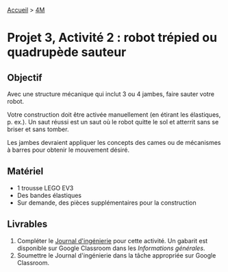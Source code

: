 [Accueil](./index.md) > [4M](./acceuil4M.md#projet-3--structures-mécaniques)

# Projet 3, Activité 2 : robot trépied ou quadrupède sauteur

## Objectif

Avec une structure mécanique qui inclut 3 ou 4 jambes, faire sauter votre robot.

Votre construction doit être activée manuellement (en étirant les élastiques, p. ex.). Un saut réussi est un saut où le robot quitte le sol et atterrit sans se briser et sans tomber.

Les jambes devraient appliquer les concepts des cames ou de mécanismes à barres pour obtenir le mouvement désiré.

## Matériel

* 1 trousse LEGO EV3
* Des bandes élastiques
* Sur demande, des pièces supplémentaires pour la construction

## Livrables

1. Compléter le [Journal d'ingénierie](https://docs.google.com/document/d/10qXbG6t7gSBiXH1rWh8tamR85JPlqGgy0t4OaY0Sv2M/view) pour cette activité. Un gabarit est disponible sur Google Classroom dans les _Informations générales_.
1. Soumettre le Journal d'ingénierie dans la tâche appropriée sur Google Classroom.
